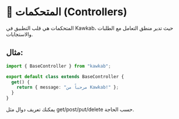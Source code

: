 # 🧩 المتحكمات (Controllers)

المتحكمات هي قلب التطبيق في Kawkab، حيث تدير منطق التعامل مع الطلبات والاستجابات.

## مثال:

```typescript
import { BaseController } from "kawkab";

export default class extends BaseController {
  get() {
    return { message: "مرحباً من Kawkab!" };
  }
}
```

يمكنك تعريف دوال مثل get/post/put/delete حسب الحاجة. 